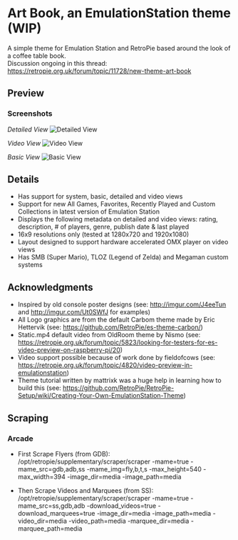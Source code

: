 # Art Book, an EmulationStation theme (WIP)
A simple theme for Emulation Station and RetroPie based around the look of a coffee table book.  
Discussion ongoing in this thread: https://retropie.org.uk/forum/topic/11728/new-theme-art-book

## Preview

### Screenshots

*Detailed View*
![Detailed View](http://i.imgur.com/45WMfc3.png)

*Video View*
![Video View](http://i.imgur.com/rjfopnF.png)

*Basic View*
![Basic View](http://i.imgur.com/YH4oAci.png)


## Details

- Has support for system, basic, detailed and video views
- Support for new All Games, Favorites, Recently Played and Custom Collections in latest version of Emulation Station
- Displays the following metadata on detailed and video views: rating, description, # of players, genre, publish date & last played
- 16x9 resolutions only (tested at 1280x720 and 1920x1080)
- Layout designed to support hardware accelerated OMX player on video views
- Has SMB (Super Mario), TLOZ (Legend of Zelda) and Megaman custom systems

## Acknowledgments

- Inspired by old console poster designs (see: http://imgur.com/J4eeTun and http://imgur.com/Ut0SWfJ for examples) 
- All Logo graphics are from the default Carbom theme made by Eric Hettervik (see: https://github.com/RetroPie/es-theme-carbon/)
- Static.mp4 default video from OldRoom theme by Nismo (see: https://retropie.org.uk/forum/topic/5823/looking-for-testers-for-es-video-preview-on-raspberry-pi/20)
- Video support possible because of work done by fieldofcows (see: https://retropie.org.uk/forum/topic/4820/video-preview-in-emulationstation)
- Theme tutorial written by mattrixk was a huge help in learning how to build this (see: https://github.com/RetroPie/RetroPie-Setup/wiki/Creating-Your-Own-EmulationStation-Theme)

## Scraping

### Arcade

- First Scrape Flyers (from GDB): /opt/retropie/supplementary/scraper/scraper -mame=true -mame_src=gdb,adb,ss -mame_img=fly,b,t,s -max_height=540 -max_width=394 -image_dir=media -image_path=media

- Then Scrape Videos and Marquees (from SS): /opt/retropie/supplementary/scraper/scraper -mame=true -mame_src=ss,gdb,adb -download_videos=true -download_marquees=true -image_dir=media -image_path=media -video_dir=media -video_path=media -marquee_dir=media -marquee_path=media
